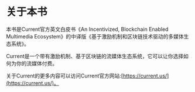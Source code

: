# 关于本书

本书是Current官方英文白皮书《An Incentivized, Blockchain Enabled Multimedia Ecosystem》的中译版《基于激励机制和区块链技术驱动的多媒体生态系统》。

Current是一个带有激励机制、基于区块链的流媒体生态系统，它可以让你选择如何为你的流媒体付费。

关于Current的更多内容可以访问Current官方网站:[https://current.us/](https://current.us/)。

